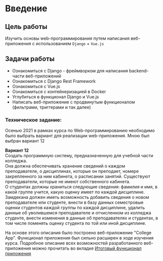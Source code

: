 # Введение
## Цель работы
Изучить основы web-программирования путем написания веб-приложения с использованием `Django` + `Vue.js` 

## Задачи работы
- Ознакомиться с Django - фреймворком для написания backend-части веб-приложений
- Ознакомиться с Django Rest Framework
- Ознакомиться с Vue.js
- Ознакомиться с контейнеризацией в Docker
- Углубиться в функционал Django и Vue.js
- Написать веб-приложение с продвинутым функционалом (фильтрами, триггерами и так далее)


### Техническое задание:
Осенью 2021 в рамках курса по Web-программированию необходимо было выбрать вариант для реализации web-приложения. Мною был выбран вариант 12 

__Вариант 12__  
Создать программную систему, предназначенную для учебной части колледжа.  
Она должна обеспечивать хранение сведений о каждом преподавателе, о
дисциплинах, которые он преподает, номере закрепленного за ним кабинета, о
расписании занятий. Существуют преподаватели, которые не имеют собственного
кабинета.  
О студентах должны храниться следующие сведения: фамилия и имя, в какой
группе учится, какую оценку имеет по каждой дисциплине.
Замдекана должен иметь возможность добавить сведения о новом преподавателе
или студенте, внести в базу данных семестровые оценки студентов каждой группы по
каждой дисциплине, удалить данные об уволившемся преподавателе и отчисленном из
колледжа студенте, внести изменения в данные об преподавателях и студентах, в том
числе поменять оценку студента по той или иной дисциплине.

На основе этого описания было построено веб-приложение "College App". Функционал приложения был сильно расширен в ходе изучения курса. Подробное описание всех возможностей разработанного веб-приложения можно прочитать во вкладке [Итоговый функционал приложения](https://alexanderlakiza.github.io/ITMO_ICT_WebDevelopment_2021-2022_sem_2/semestr2/course/final/)
